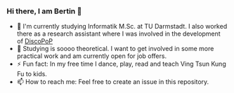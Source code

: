 ### Hi there, I am Bertin 👋

- 🔭 I'm currently studying Informatik M.Sc. at TU Darmstadt. I also worked there as a research assistant where I was involved in the development of [DiscoPoP](https://www.discopop.tu-darmstadt.de/)
- 🌱 Studying is soooo theoretical. I want to get involved in some more practical work and am currently open for job offers.
- ⚡ Fun fact: In my free time I dance, play, read and teach Ving Tsun Kung Fu to kids. 
- 📫 How to reach me: Feel free to create an issue in this repository.

<!--
**goerlibe/goerlibe** is a ✨ _special_ ✨ repository because its `README.md` (this file) appears on your GitHub profile.

Here are some ideas to get you started:

- 🔭 I’m currently working on ...
- 🌱 I’m currently learning ...
- 👯 I’m looking to collaborate on ...
- 🤔 I’m looking for help with ...
- 💬 Ask me about ...
- 📫 How to reach me: ...
- 😄 Pronouns: ...
- ⚡ Fun fact: ...
-->
